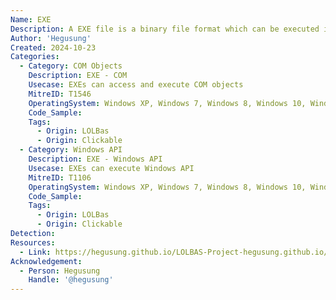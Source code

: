 ```yaml
---
Name: EXE
Description: A EXE file is a binary file format which can be executed in different ways.
Author: 'Hegusung'
Created: 2024-10-23
Categories:
  - Category: COM Objects
    Description: EXE - COM
    Usecase: EXEs can access and execute COM objects
    MitreID: T1546
    OperatingSystem: Windows XP, Windows 7, Windows 8, Windows 10, Windows 11
    Code_Sample:
    Tags:
      - Origin: LOLBas
      - Origin: Clickable
  - Category: Windows API
    Description: EXE - Windows API
    Usecase: EXEs can execute Windows API
    MitreID: T1106
    OperatingSystem: Windows XP, Windows 7, Windows 8, Windows 10, Windows 11
    Code_Sample:
    Tags:
      - Origin: LOLBas
      - Origin: Clickable
Detection:
Resources:
  - Link: https://hegusung.github.io/LOLBAS-Project-hegusung.github.io/#/exe
Acknowledgement:
  - Person: Hegusung
    Handle: '@hegusung'
---
```

